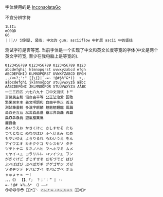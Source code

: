 字体使用的是 [InconsolataGo](https://www.levien.com/type/myfonts/inconsolata.html)

不宜分辨字符
```
1LlIi
oO0QD
G6
|丨│// 分别是, 竖线; 中文的 gun; asciiflow 中扩展 ascii 中的竖线
```

测试字符是否等宽.
当前字体是一个实现了中文和英文长度等宽的字体(中文是两个英文字符宽, 至少在我电脑上是等宽的).
```
0123456789 0123456789 0123456789 0123
abcdefghij klmnopqrst uvwxyzabcd efgh
ABCDEFGHIJ KLMNOPQRST UVWXYZABCD EFGH
,./<>?;':" []\{}|`-=~ !@#$%^&*() _+,.
aäbcdefghi jklmnoöpqr stuüvwxyzß aäbc
AÄBCDEFGHI JKLMNOÖPQR STUÜVWXYZẞ AÄBC
一二三四五 六七八九十 〇中文测试 卜艹
富强民主和 谐自由平等 公正法治爱 国敬
繁栄民主主 義文明調和 自由平等正 義法
測試筆畫較 多漢字麒麟 魑魅魍魉龍 鳳職
淼焱垚壵厽 惢掱舙瞐畾 矗尛孨毳麤 羴龘
鱻猋犇驫骉 曌瀛樱霙胤
𰻞䨺𱁬
あいうえお かきくけこ さしすせそ たち
つてとなに ぬねのはひ ふへほまみ むめ
もやいゆえ よらりるれ ろわいうえ をん
アイウエオ カキクケコ サシスセソ タチ
ツテトナニ ヌネノハヒ フヘホマミ ムメ
モヤイユエ ヨラリルレ ロワイウエ ヲン
がぎぐげご ざじずぜぞ だぢづでど ばび
ぶべぼぱぴ ぷぺぽガギ グゲゴザジ ズゼ
ゾダヂヅデ ドバビブベ ボパピプペ ポョ
ゃゅょャュ ー丨
，。、《》 【】、「」 ？；‘：“ | ·-
=~！@# ￥%…&* （）——+
😘😜😅😚😳 🧳🌂☂️🧵🪡 🇨🇳🇹🇼🇯🇵🇰🇷🇺🇸 🤦🏼‍♂️🙆‍♂️
```
